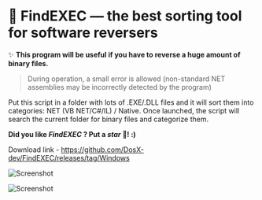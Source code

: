 # 💾 FindEXEC — the best sorting tool for software reversers

✨ **This program will be useful if you have to reverse a huge amount of binary files.**

> During operation, a small error is allowed (non-standard NET assemblies may be incorrectly detected by the program)

Put this script in a folder with lots of .EXE/.DLL files and it will sort them into categories: NET (VB NET/C#/IL) / Native.
Once launched, the script will search the current folder for binary files and categorize them.

**Did you like _FindEXEC_ ? Put a _star_ 🌟!  :)**

Download link - https://github.com/DosX-dev/FindEXEC/releases/tag/Windows

![Screenshot](https://raw.githubusercontent.com/DosX-dev/FindEXEC/main/pic.jpg)

![Screenshot](https://raw.githubusercontent.com/DosX-dev/FindEXEC/main/screenshot.jpg)
